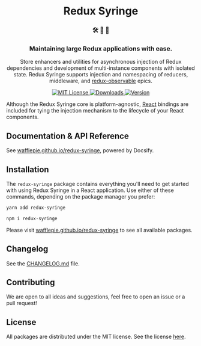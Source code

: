 <h1 align="center">
Redux Syringe
</h1>

<h3 align="center">
🛠 💪 💉
</h3>

<h3 align="center">
Maintaining large Redux applications with ease.
</h3>

<p align="center">
Store enhancers and utilities for asynchronous injection of Redux dependencies and development of multi-instance components with isolated state. Redux Syringe supports injection and namespacing of reducers, middleware, and <a href="https://redux-observable.js.org/">redux-observable</a> epics.
</p>

<p align="center">
  <a href="https://github.com/wafflepie/redux-syringe/blob/main/LICENSE">
    <img src="https://flat.badgen.net/badge/license/MIT/blue" alt="MIT License" />
  </a>

  <a href="https://npmjs.com/package/redux-syringe">
    <img src="https://flat.badgen.net/npm/dm/redux-syringe" alt="Downloads" />
  </a>

  <a href="https://npmjs.com/package/redux-syringe">
    <img src="https://flat.badgen.net/npm/v/redux-syringe" alt="Version" />
  </a>
</p>

Although the Redux Syringe core is platform-agnostic, [React](https://github.com/facebook/react/) bindings are included for tying the injection mechanism to the lifecycle of your React components.

## Documentation & API Reference

See [wafflepie.github.io/redux-syringe](https://wafflepie.github.io/redux-syringe/), powered by Docsify.

## Installation

The `redux-syringe` package contains everything you'll need to get started with using Redux Syringe in a React application. Use either of these commands, depending on the package manager you prefer:

```sh
yarn add redux-syringe

npm i redux-syringe
```

Please visit [wafflepie.github.io/redux-syringe](https://wafflepie.github.io/redux-syringe/) to see all available packages.

## Changelog

See the [CHANGELOG.md](https://github.com/wafflepie/redux-syringe/blob/main/CHANGELOG.md) file.

## Contributing

We are open to all ideas and suggestions, feel free to open an issue or a pull request!

## License

All packages are distributed under the MIT license. See the license [here](https://github.com/wafflepie/redux-syringe/blob/main/LICENSE).

